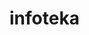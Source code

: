 <!DOCTYPE html>
<html lang="pl">
<head><meta charset="UTF-8"><title>infoteka</title></head>
<body><h1>infoteka</h1></body>
</html>
